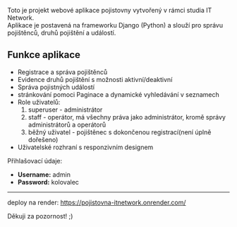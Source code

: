 Toto je projekt webové aplikace pojistovny vytvořený v rámci studia IT Network.  
Aplikace je postavená na frameworku Django (Python) a slouží pro správu pojištěnců, druhů pojištění a událostí.

## Funkce aplikace

- Registrace a správa pojištěnců
- Evidence druhů pojištění s možnosti aktivní/deaktivní
- Správa pojistných událostí
- stránkování pomoci Paginace a dynamické vyhledávání v seznamech
- Role uživatelů:
    1. superuser - administrátor
    2. staff - operátor, má všechny práva jako administrátor, kromě správy administrátorů a operátorů
    3. běžný uživatel - pojištěnec s dokončenou registrací(není úplně dořešeno)  
- Uživatelské rozhraní s responzivním designem


Přihlašovací údaje:  
- **Username:** admin  
- **Password:** kolovalec

---
deploy na render:
https://pojistovna-itnetwork.onrender.com/

Děkuji za pozornost! ;)
